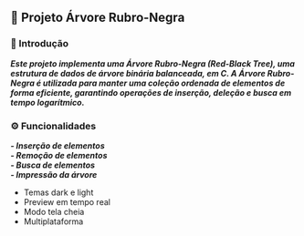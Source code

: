 ## 🌳 Projeto Árvore Rubro-Negra

### 📖 Introdução
***Este projeto implementa uma Árvore Rubro-Negra (Red-Black Tree), uma estrutura de dados de árvore binária balanceada, em C. A Árvore Rubro-Negra é utilizada para manter uma coleção ordenada de elementos de forma eficiente, garantindo operações de inserção, deleção e busca em tempo logarítmico.***

### ⚙️ Funcionalidades  
***- Inserção de elementos***  
***- Remoção de elementos***  
***- Busca de elementos***    
***- Impressão da árvore***  
- Temas dark e light
- Preview em tempo real
- Modo tela cheia
- Multiplataforma
